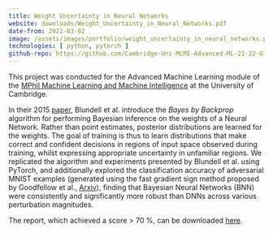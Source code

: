 ```yaml
---
title: Weight Uncertainty in Neural Networks
website: downloads/Weight_Uncertainty_in_Neural_Networks.pdf
date-from: 2022-03-02
image: /assets/images/portfolio/weight_uncertainty_in_neural_networks.png
technologies: [ python, pytorch ]
github-repo: https://github.com/Cambridge-Uni-MLMI-Advanced-ML-21-22-G7
---
```


This project was conducted for the Advanced Machine Learning module of the [MPhil Machine Learning and Machine Intelligence](https://www.mlmi.eng.cam.ac.uk/) at the University of Cambridge.

In their 2015 [paper](https://arxiv.org/abs/1505.05424v2), Blundell et al. introduce the _Bayes by Backprop_ algorithm for performing Bayesian inference on the weights of a Neural Network. Rather than point estimates, posterior distributions are learned for the weights. The goal of training is thus to learn distributions that make correct and confident decisions in regions of input space observed during training, whilst expressing appropriate uncertainty in unfamiliar regions. We replicated the algorithm and experiments presented by Blundell et al. using PyTorch, and additionally explored the classification accuracy of adversarial MNIST examples (generated using the fast gradient sign method proposed by Goodfellow et al., [Arxiv](https://arxiv.org/abs/1412.6572)), finding that Bayesian Neural Networks (BNN) were consistently and significantly more robust than DNNs across various perturbation magnitudes.

The report, which achieved a score > 70 %, can be downloaded [here](downloads/Weight_Uncertainty_in_Neural_Networks.pdf).
